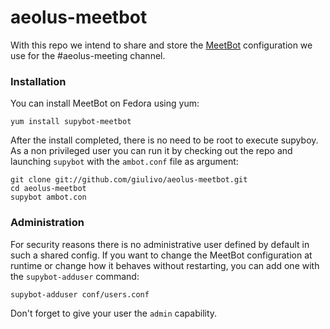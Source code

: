 aeolus-meetbot
==============

With this repo we intend to share and store the [MeetBot](http://meetbot.debian.net/Manual.html) configuration we use for the #aeolus-meeting channel.

### Installation ###

You can install MeetBot on Fedora using yum:

```
yum install supybot-meetbot
```

After the install completed, there is no need to be root to execute supyboy. As a non privileged user you can run it by checking out the repo and launching `supybot` with the `ambot.conf` file as argument:

```
git clone git://github.com/giulivo/aeolus-meetbot.git
cd aeolus-meetbot
supybot ambot.con
```

### Administration ###

For security reasons there is no administrative user defined by default in such a shared config. If you want to change the MeetBot configuration at runtime or change how it behaves without restarting, you can add one with the `supybot-adduser` command:

```
supybot-adduser conf/users.conf
```

Don't forget to give your user the `admin` capability.
